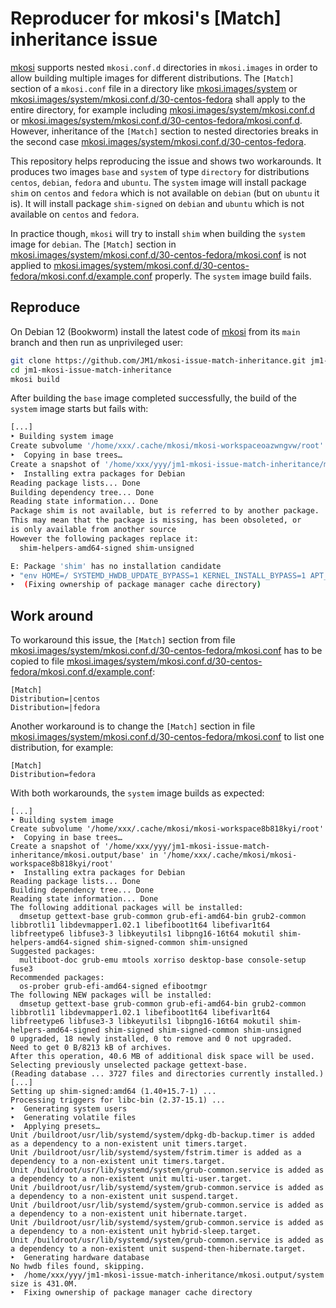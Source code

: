 # Reproducer for mkosi's [Match] inheritance issue

[mkosi](https://github.com/systemd/mkosi) supports nested `mkosi.conf.d` directories in `mkosi.images` in order to allow
building multiple images for different distributions. The `[Match]` section of a `mkosi.conf` file in a directory like
[mkosi.images/system] or [mkosi.images/system/mkosi.conf.d/30-centos-fedora] shall apply to the entire directory, for
example including [mkosi.images/system/mkosi.conf.d] or
[mkosi.images/system/mkosi.conf.d/30-centos-fedora/mkosi.conf.d]. However, inheritance of the `[Match]` section to
nested directories breaks in the second case [mkosi.images/system/mkosi.conf.d/30-centos-fedora].

This repository helps reproducing the issue and shows two workarounds. It produces two images `base` and `system` of
type `directory` for distributions `centos`, `debian`, `fedora` and `ubuntu`. The `system` image will install package
`shim` on `centos` and `fedora` which is not available on `debian` (but on `ubuntu` it is). It will install package
`shim-signed` on `debian` and `ubuntu` which is not available on `centos` and `fedora`.

In practice though, `mkosi` will try to install `shim` when building the `system` image for `debian`. The `[Match]`
section in [mkosi.images/system/mkosi.conf.d/30-centos-fedora/mkosi.conf] is not applied to
[mkosi.images/system/mkosi.conf.d/30-centos-fedora/mkosi.conf.d/example.conf] properly. The `system` image build fails.

[mkosi.images/system]: mkosi.images/system
[mkosi.images/system/mkosi.conf.d]: mkosi.images/system/mkosi.conf.d
[mkosi.images/system/mkosi.conf.d/30-centos-fedora]: mkosi.images/system/mkosi.conf.d/30-centos-fedora
[mkosi.images/system/mkosi.conf.d/30-centos-fedora/mkosi.conf.d]: mkosi.images/system/mkosi.conf.d/30-centos-fedora/mkosi.conf.d
[mkosi.images/system/mkosi.conf.d/30-centos-fedora/mkosi.conf]: mkosi.images/system/mkosi.conf.d/30-centos-fedora/mkosi.conf
[mkosi.images/system/mkosi.conf.d/30-centos-fedora/mkosi.conf.d/example.conf]: mkosi.images/system/mkosi.conf.d/30-centos-fedora/mkosi.conf.d/example.conf

## Reproduce

On Debian 12 (Bookworm) install the latest code of [mkosi](https://github.com/systemd/mkosi) from its `main` branch and
then run as unprivileged user:

```sh
git clone https://github.com/JM1/mkosi-issue-match-inheritance.git jm1-mkosi-issue-match-inheritance
cd jm1-mkosi-issue-match-inheritance
mkosi build
```

After building the `base` image completed successfully, the build of the `system` image starts but fails with:

```sh
[...]
‣ Building system image
Create subvolume '/home/xxx/.cache/mkosi/mkosi-workspaceoazwngvw/root'
‣  Copying in base trees…
Create a snapshot of '/home/xxx/yyy/jm1-mkosi-issue-match-inheritance/mkosi.output/base' in '/home/xxx/.cache/mkosi/mkosi-workspaceoazwngvw/root'
‣  Installing extra packages for Debian
Reading package lists... Done
Building dependency tree... Done
Reading state information... Done
Package shim is not available, but is referred to by another package.
This may mean that the package is missing, has been obsoleted, or
is only available from another source
However the following packages replace it:
  shim-helpers-amd64-signed shim-unsigned

E: Package 'shim' has no installation candidate
‣ "env HOME=/ SYSTEMD_HWDB_UPDATE_BYPASS=1 KERNEL_INSTALL_BYPASS=1 APT_CONFIG=/etc/apt.conf DEBIAN_FRONTEND=noninteractive DEBCONF_INTERACTIVE_SEEN=true INITRD=No apt-get -o APT::Architecture=amd64 -o APT::Architectures=amd64 -o APT::Install-Recommends=false -o APT::Immediate-Configure=off -o APT::Get::Assume-Yes=true -o APT::Get::AutomaticRemove=true -o APT::Get::Allow-Change-Held-Packages=true -o APT::Get::Allow-Remove-Essential=true -o APT::Sandbox::User=root -o Dir::Cache=/var/cache/apt -o Dir::State=/var/lib/apt -o Dir::Log=/var/log/apt -o Dir::State::Status=/buildroot/var/lib/dpkg/status -o Dir::Bin::DPkg=/usr/bin/dpkg -o Debug::NoLocking=true -o DPkg::Options::=--root=/buildroot -o DPkg::Options::=--force-unsafe-io -o DPkg::Options::=--force-architecture -o DPkg::Options::=--force-depends -o DPkg::Options::=--no-debsig -o DPkg::Use-Pty=false -o DPkg::Install::Recursive::Minimum=1000 -o pkgCacheGen::ForceEssential=, install shim shim-signed" returned non-zero exit code 100.
‣  (Fixing ownership of package manager cache directory)
```

## Work around

To workaround this issue, the `[Match]` section from file [mkosi.images/system/mkosi.conf.d/30-centos-fedora/mkosi.conf]
has to be copied to file [mkosi.images/system/mkosi.conf.d/30-centos-fedora/mkosi.conf.d/example.conf]:

```
[Match]
Distribution=|centos
Distribution=|fedora
```

Another workaround is to change the `[Match]` section in file
[mkosi.images/system/mkosi.conf.d/30-centos-fedora/mkosi.conf] to list one distribution, for example:

```
[Match]
Distribution=fedora
```

With both workarounds, the `system` image builds as expected:

```
[...]
‣ Building system image
Create subvolume '/home/xxx/.cache/mkosi/mkosi-workspace8b818kyi/root'
‣  Copying in base trees…
Create a snapshot of '/home/xxx/yyy/jm1-mkosi-issue-match-inheritance/mkosi.output/base' in '/home/xxx/.cache/mkosi/mkosi-workspace8b818kyi/root'
‣  Installing extra packages for Debian
Reading package lists... Done
Building dependency tree... Done
Reading state information... Done
The following additional packages will be installed:
  dmsetup gettext-base grub-common grub-efi-amd64-bin grub2-common libbrotli1 libdevmapper1.02.1 libefiboot1t64 libefivar1t64 libfreetype6 libfuse3-3 libkeyutils1 libpng16-16t64 mokutil shim-helpers-amd64-signed shim-signed-common shim-unsigned
Suggested packages:
  multiboot-doc grub-emu mtools xorriso desktop-base console-setup fuse3
Recommended packages:
  os-prober grub-efi-amd64-signed efibootmgr
The following NEW packages will be installed:
  dmsetup gettext-base grub-common grub-efi-amd64-bin grub2-common libbrotli1 libdevmapper1.02.1 libefiboot1t64 libefivar1t64 libfreetype6 libfuse3-3 libkeyutils1 libpng16-16t64 mokutil shim-helpers-amd64-signed shim-signed shim-signed-common shim-unsigned
0 upgraded, 18 newly installed, 0 to remove and 0 not upgraded.
Need to get 0 B/8213 kB of archives.
After this operation, 40.6 MB of additional disk space will be used.
Selecting previously unselected package gettext-base.
(Reading database ... 3727 files and directories currently installed.)
[...]
Setting up shim-signed:amd64 (1.40+15.7-1) ...
Processing triggers for libc-bin (2.37-15.1) ...
‣  Generating system users
‣  Generating volatile files
‣  Applying presets…
Unit /buildroot/usr/lib/systemd/system/dpkg-db-backup.timer is added as a dependency to a non-existent unit timers.target.
Unit /buildroot/usr/lib/systemd/system/fstrim.timer is added as a dependency to a non-existent unit timers.target.
Unit /buildroot/usr/lib/systemd/system/grub-common.service is added as a dependency to a non-existent unit multi-user.target.
Unit /buildroot/usr/lib/systemd/system/grub-common.service is added as a dependency to a non-existent unit suspend.target.
Unit /buildroot/usr/lib/systemd/system/grub-common.service is added as a dependency to a non-existent unit hibernate.target.
Unit /buildroot/usr/lib/systemd/system/grub-common.service is added as a dependency to a non-existent unit hybrid-sleep.target.
Unit /buildroot/usr/lib/systemd/system/grub-common.service is added as a dependency to a non-existent unit suspend-then-hibernate.target.
‣  Generating hardware database
No hwdb files found, skipping.
‣  /home/xxx/yyy/jm1-mkosi-issue-match-inheritance/mkosi.output/system size is 431.0M.
‣  Fixing ownership of package manager cache directory
```

